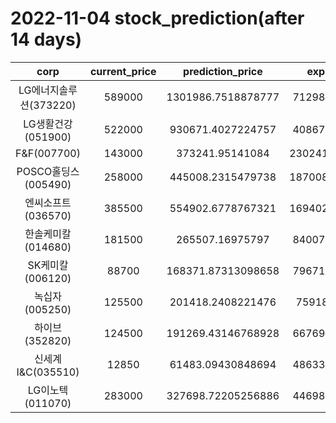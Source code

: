 # 2022-11-04 stock_prediction(after 14 days)

|   corp   |   current_price   |   prediction_price   |   expected_profit   |
|:--------:|:-----------------:|:--------------------:|:-------------------:|
|LG에너지솔루션(373220)|589000|1301986.7518878777|712986.7518878777|
|LG생활건강(051900)|522000|930671.4027224757|408671.4027224757|
|F&F(007700)|143000|373241.95141084|230241.95141083997|
|POSCO홀딩스(005490)|258000|445008.2315479738|187008.23154797382|
|엔씨소프트(036570)|385500|554902.6778767321|169402.67787673208|
|한솔케미칼(014680)|181500|265507.16975797|84007.16975797003|
|SK케미칼(006120)|88700|168371.87313098658|79671.87313098658|
|녹십자(005250)|125500|201418.2408221476|75918.2408221476|
|하이브(352820)|124500|191269.43146768928|66769.43146768928|
|신세계 I&C(035510)|12850|61483.09430848694|48633.09430848694|
|LG이노텍(011070)|283000|327698.72205256886|44698.72205256886|
